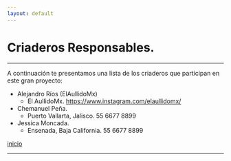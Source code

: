 ```yaml
---
layout: default
---
```


# Criaderos Responsables.
***

A continuación te presentamos una lista de los criaderos que participan en este gran proyecto:

- Alejandro Ríos (ElAullidoMx)
  - El AullidoMx. https://www.instagram.com/elaullidomx/
- Chemanuel Peña.
  - Puerto Vallarta, Jalisco. 55 6677 8899
- Jessica Moncada.
  - Ensenada, Baja California. 55 6677 8899

[inicio](./)

***
